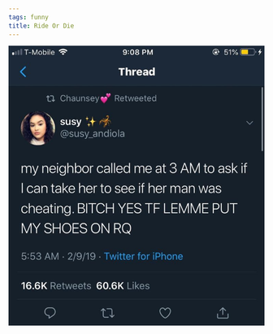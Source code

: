 ```yaml
---
tags: funny
title: Ride Or Die
---
```


![3am.jpg](https://raw.githubusercontent.com/muneer78/muneer78.github.io/master/images/3am.jpg)
